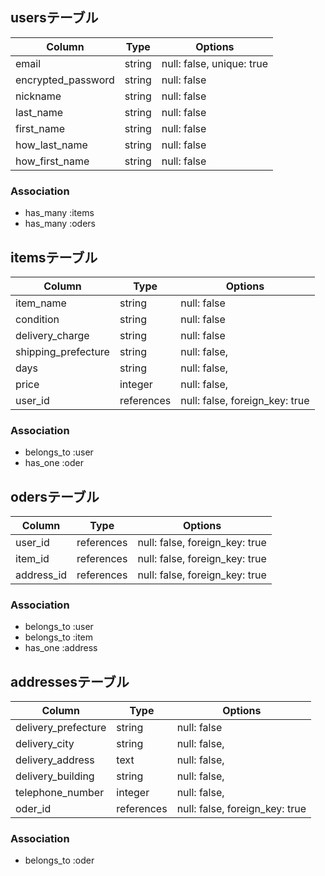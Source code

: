 ## usersテーブル

| Column             | Type       | Options                   |
| ------------------ | ---------- | ------------------------- |
| email              | string     | null: false, unique: true |
| encrypted_password | string     | null: false               |
| nickname           | string     | null: false               |
| last_name           | string     | null: false               |
| first_name          | string     | null: false               |
| how_last_name       | string     | null: false               |
| how_first_name      | string     | null: false               |

### Association

- has_many :items
- has_many :oders

## itemsテーブル

| Column              | Type       | Options                        |
| ------------------- | ---------- | ------------------------------ |
| item_name           | string     | null: false                    |
| condition           | string     | null: false                    |
| delivery_charge     | string     | null: false                    |
| shipping_prefecture | string     | null: false,                   |
| days                | string     | null: false,                   |
| price               | integer    | null: false,                   |
| user_id             | references | null: false, foreign_key: true |

### Association

- belongs_to :user
- has_one :oder

## odersテーブル

| Column     | Type       | Options                        |
| ---------- | ---------- | ------------------------------ |
| user_id    | references | null: false, foreign_key: true |
| item_id    | references | null: false, foreign_key: true |
| address_id | references | null: false, foreign_key: true |

### Association

- belongs_to :user
- belongs_to :item
- has_one :address

## addressesテーブル

| Column              | Type       | Options                        |
| ------------------- | ---------- | ------------------------------ |
| delivery_prefecture | string     | null: false                    |
| delivery_city       | string     | null: false,                   |
| delivery_address    | text       | null: false,                   |
| delivery_building   | string     | null: false,                   |
| telephone_number    | integer    | null: false,                   |
| oder_id             | references | null: false, foreign_key: true |

### Association

- belongs_to :oder